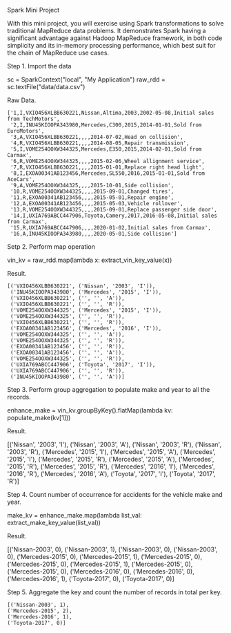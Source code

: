 Spark Mini Project

With this mini project, you will exercise using Spark transformations to solve traditional MapReduce data problems. It demonstrates Spark having a significant advantage against Hadoop MapReduce framework, in both code simplicity and its in-memory processing performance, which best suit for the chain of MapReduce use cases.

Step 1. Import the data

  sc = SparkContext("local", "My Application")
  raw_rdd = sc.textFile("data/data.csv") 

Raw Data.

    ['1,I,VXIO456XLBB630221,Nissan,Altima,2003,2002-05-08,Initial sales from TechMotors',
     '2,I,INU45KIOOPA343980,Mercedes,C300,2015,2014-01-01,Sold from EuroMotors',
     '3,A,VXIO456XLBB630221,,,,2014-07-02,Head on collision',
     '4,R,VXIO456XLBB630221,,,,2014-08-05,Repair transmission',
     '5,I,VOME254OOXW344325,Mercedes,E350,2015,2014-02-01,Sold from Carmax',
     '6,R,VOME254OOXW344325,,,,2015-02-06,Wheel allignment service',
     '7,R,VXIO456XLBB630221,,,,2015-01-01,Replace right head light',
     '8,I,EXOA00341AB123456,Mercedes,SL550,2016,2015-01-01,Sold from AceCars',
     '9,A,VOME254OOXW344325,,,,2015-10-01,Side collision',
     '10,R,VOME254OOXW344325,,,,2015-09-01,Changed tires',
     '11,R,EXOA00341AB123456,,,,2015-05-01,Repair engine',
     '12,A,EXOA00341AB123456,,,,2015-05-03,Vehicle rollover',
     '13,R,VOME254OOXW344325,,,,2015-09-01,Replace passenger side door',
     '14,I,UXIA769ABCC447906,Toyota,Camery,2017,2016-05-08,Initial sales from Carmax',
     '15,R,UXIA769ABCC447906,,,,2020-01-02,Initial sales from Carmax',
     '16,A,INU45KIOOPA343980,,,,2020-05-01,Side collision']

Setp 2. Perform map operation

  vin_kv = raw_rdd.map(lambda x: extract_vin_key_value(x))
  
  Result.
  
    [('VXIO456XLBB630221', ('Nissan', '2003', 'I')),
     ('INU45KIOOPA343980', ('Mercedes', '2015', 'I')),
     ('VXIO456XLBB630221', ('', '', 'A')),
     ('VXIO456XLBB630221', ('', '', 'R')),
     ('VOME254OOXW344325', ('Mercedes', '2015', 'I')),
     ('VOME254OOXW344325', ('', '', 'R')),
     ('VXIO456XLBB630221', ('', '', 'R')),
     ('EXOA00341AB123456', ('Mercedes', '2016', 'I')),
     ('VOME254OOXW344325', ('', '', 'A')),
     ('VOME254OOXW344325', ('', '', 'R')),
     ('EXOA00341AB123456', ('', '', 'R')),
     ('EXOA00341AB123456', ('', '', 'A')),
     ('VOME254OOXW344325', ('', '', 'R')),
     ('UXIA769ABCC447906', ('Toyota', '2017', 'I')),
     ('UXIA769ABCC447906', ('', '', 'R')),
     ('INU45KIOOPA343980', ('', '', 'A'))]


Step 3. Perform group aggregation to populate make and year to all the records.

  enhance_make = vin_kv.groupByKey().flatMap(lambda kv: populate_make(kv[1]))
  
  Result.
  
  [('Nissan', '2003', 'I'),
   ('Nissan', '2003', 'A'),
   ('Nissan', '2003', 'R'),
   ('Nissan', '2003', 'R'),
   ('Mercedes', '2015', 'I'),
   ('Mercedes', '2015', 'A'),
   ('Mercedes', '2015', 'I'),
   ('Mercedes', '2015', 'R'),
   ('Mercedes', '2015', 'A'),
   ('Mercedes', '2015', 'R'),
   ('Mercedes', '2015', 'R'),
   ('Mercedes', '2016', 'I'),
   ('Mercedes', '2016', 'R'),
   ('Mercedes', '2016', 'A'),
   ('Toyota', '2017', 'I'),
   ('Toyota', '2017', 'R')]
   
Step 4. Count number of occurrence for accidents for the vehicle make and year.
 
  make_kv = enhance_make.map(lambda list_val: extract_make_key_value(list_val))
  
  Result.
  
  [('Nissan-2003', 0),
   ('Nissan-2003', 1),
   ('Nissan-2003', 0),
   ('Nissan-2003', 0),
   ('Mercedes-2015', 0),
   ('Mercedes-2015', 1),
   ('Mercedes-2015', 0),
   ('Mercedes-2015', 0),
   ('Mercedes-2015', 1),
   ('Mercedes-2015', 0),
   ('Mercedes-2015', 0),
   ('Mercedes-2016', 0),
   ('Mercedes-2016', 0),
   ('Mercedes-2016', 1),
   ('Toyota-2017', 0),
   ('Toyota-2017', 0)]
   
 Step 5. Aggregate the key and count the number of records in total per key.
 
    [('Nissan-2003', 1),
    ('Mercedes-2015', 2),
    ('Mercedes-2016', 1),
    ('Toyota-2017', 0)]
 
 
  
